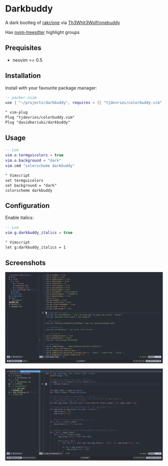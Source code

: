 # Darkbuddy

A dark bootleg of [rakr/one](github.com/rakr/one) via
[Th3Whit3Wolf/onebuddy](github.com/Th3Whit3Wolf/onebuddy)

Has [nvim-treesitter](github.com/nvim-treesitter/nvim-treesitter) highlight groups

## Prequisites

- neovim >= 0.5

## Installation

Install with your favourite package manager:

```lua
-- packer.nvim
use { "~/projects/darkbuddy", requires = {{ "tjdevries/colorbuddy.vim" }} }
```

```vim
" vim-plug
Plug "tjdevries/colorbuddy.vim"
Plug "davidkeriuki/darkbuddy"
```

## Usage

```lua
-- Lua
vim.o.termguicolors = true
vim.o.background = "dark"
vim.cmd "colorscheme darkbuddy"
```

```vim
" Vimscript
set termguicolors
set background = "dark"
colorscheme darkbuddy
```

## Configuration

Enable italics:

```lua
-- Lua
vim.g.darkbuddy_italics = true
```

```vim
" Vimscript
let g:darkbuddy_italics = 1
```

## Screenshots

![lua](screenshots/lua.png)

![rust](screenshots/rust.png)
